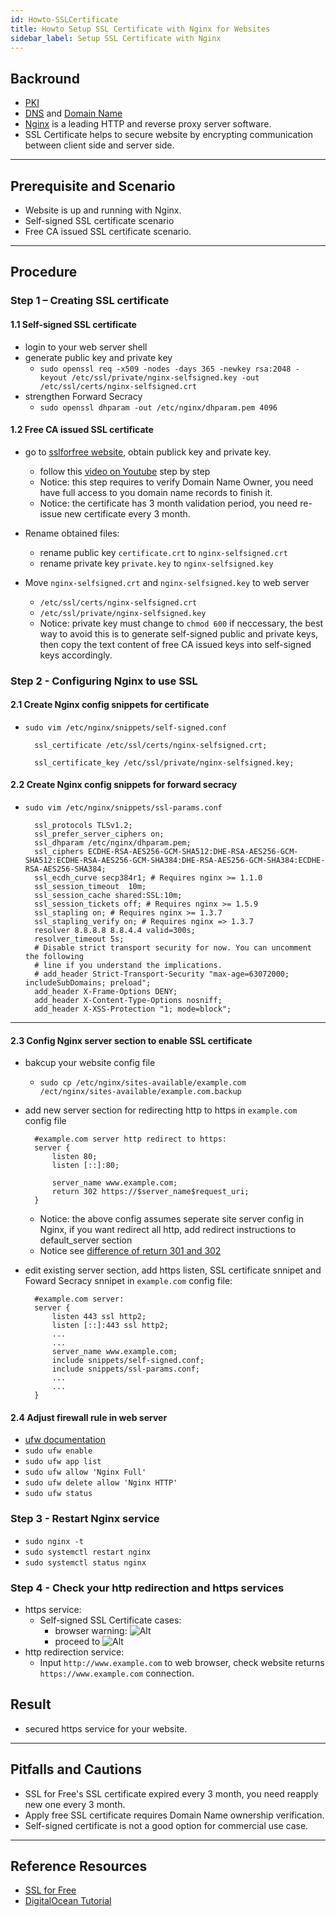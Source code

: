 ```yaml
---
id: Howto-SSLCertificate
title: Howto Setup SSL Certificate with Nginx for Websites
sidebar_label: Setup SSL Certificate with Nginx
---
```


## Backround

- [PKI](https://en.wikipedia.org/wiki/Public_key_infrastructure)
- [DNS](https://en.wikipedia.org/wiki/Domain_Name_System) and [Domain Name](https://en.wikipedia.org/wiki/Domain_name)
- [Nginx](https://nginx.org/en/) is a leading HTTP and reverse proxy server software.
- SSL Certificate helps to secure website by encrypting communication between client side and server side.

---

## Prerequisite and Scenario

- Website is up and running with Nginx.
- Self-signed SSL certificate scenario
- Free CA issued SSL certificate scenario.

---

## Procedure

### Step 1 – Creating SSL certificate

#### 1.1 Self-signed SSL certificate

- login to your web server shell
- generate public key and private key
  - `sudo openssl req -x509 -nodes -days 365 -newkey rsa:2048 -keyout /etc/ssl/private/nginx-selfsigned.key -out /etc/ssl/certs/nginx-selfsigned.crt`
- strengthen Forward Secracy
  - `sudo openssl dhparam -out /etc/nginx/dhparam.pem 4096`

#### 1.2 Free CA issued SSL certificate

- go to [sslforfree website](https://www.sslforfree.com/), obtain publick key and private key.
  - follow this [video on Youtube](https://www.youtube.com/watch?v=wmb0sSzFix0) step by step
  - Notice: this step requires to verify Domain Name Owner, you need have full access to you domain name records to finish it.
  - Notice: the certificate has 3 month validation period, you need re-issue new certificate every 3 month.
- Rename obtained files:

  - rename public key `certificate.crt` to `nginx-selfsigned.crt`
  - rename private key `private.key` to `nginx-selfsigned.key`

- Move `nginx-selfsigned.crt` and `nginx-selfsigned.key` to web server
  - `/etc/ssl/certs/nginx-selfsigned.crt`
  - `/etc/ssl/private/nginx-selfsigned.key`
  - Notice: private key must change to `chmod 600` if neccessary, the best way to avoid this is to generate self-signed public and private keys, then copy the text content of free CA issued keys into self-signed keys accordingly.

### Step 2 - Configuring Nginx to use SSL

#### 2.1 Create Nginx config snippets for certificate

- `sudo vim /etc/nginx/snippets/self-signed.conf`

        ssl_certificate /etc/ssl/certs/nginx-selfsigned.crt;

        ssl_certificate_key /etc/ssl/private/nginx-selfsigned.key;

#### 2.2 Create Nginx config snippets for forward secracy

- `sudo vim /etc/nginx/snippets/ssl-params.conf`

        ssl_protocols TLSv1.2;
        ssl_prefer_server_ciphers on;
        ssl_dhparam /etc/nginx/dhparam.pem;
        ssl_ciphers ECDHE-RSA-AES256-GCM-SHA512:DHE-RSA-AES256-GCM-SHA512:ECDHE-RSA-AES256-GCM-SHA384:DHE-RSA-AES256-GCM-SHA384:ECDHE-RSA-AES256-SHA384;
        ssl_ecdh_curve secp384r1; # Requires nginx >= 1.1.0
        ssl_session_timeout  10m;
        ssl_session_cache shared:SSL:10m;
        ssl_session_tickets off; # Requires nginx >= 1.5.9
        ssl_stapling on; # Requires nginx >= 1.3.7
        ssl_stapling_verify on; # Requires nginx => 1.3.7
        resolver 8.8.8.8 8.8.4.4 valid=300s;
        resolver_timeout 5s;
        # Disable strict transport security for now. You can uncomment the following
        # line if you understand the implications.
        # add_header Strict-Transport-Security "max-age=63072000; includeSubDomains; preload";
        add_header X-Frame-Options DENY;
        add_header X-Content-Type-Options nosniff;
        add_header X-XSS-Protection "1; mode=block";

---

#### 2.3 Config Nginx server section to enable SSL certificate

- bakcup your website config file
  - `sudo cp /etc/nginx/sites-available/example.com /ect/nginx/sites-available/example.com.backup`
- add new server section for redirecting http to https in `example.com` config file

        #example.com server http redirect to https:
        server {
            listen 80;
            listen [::]:80;

            server_name www.example.com;
            return 302 https://$server_name$request_uri;
        }

  - Notice: the above config assumes seperate site server config in Nginx, if you want redirect all http, add redirect instructions to default_server section
  - Notice see [difference of return 301 and 302](https://stackoverflow.com/questions/1393280/http-redirect-301-permanent-vs-302-temporary)

- edit existing server section, add https listen, SSL certificate snnipet and Foward Secracy snnipet in `example.com` config file:

        #example.com server:
        server {
            listen 443 ssl http2;
            listen [::]:443 ssl http2;
            ...
            ...
            server_name www.example.com;
            include snippets/self-signed.conf;
            include snippets/ssl-params.conf;
            ...
            ...
        }

#### 2.4 Adjust firewall rule in web server

- [ufw documentation](https://linuxize.com/post/how-to-setup-a-firewall-with-ufw-on-ubuntu-18-04/)
- `sudo ufw enable`
- `sudo ufw app list`
- `sudo ufw allow 'Nginx Full'`
- `sudo ufw delete allow 'Nginx HTTP'`
- `sudo ufw status`

### Step 3 - Restart Nginx service

- `sudo nginx -t`
- `sudo systemctl restart nginx`
- `sudo systemctl status nginx`

### Step 4 - Check your http redirection and https services

- https service:
  - Self-signed SSL Certificate cases:
    - browser warning:
      ![Alt](https://assets.digitalocean.com/articles/nginx_ssl_1604/self_signed_warning.png "Self-signed SSL Certificate Warning")
    - proceed to
      ![Alt](https://assets.digitalocean.com/articles/nginx_ssl_1604/warning_override.png "proceed to unsafe")
- http redirection service:
  - Input `http://www.example.com` to web browser, check website returns `https://www.example.com` connection.

## Result

- secured https service for your website.

---

## Pitfalls and Cautions

- SSL for Free's SSL certificate expired every 3 month, you need reapply new one every 3 month.
- Apply free SSL certificate requires Domain Name ownership verification.
- Self-signed certificate is not a good option for commercial use case.

---

## Reference Resources

- [SSL for Free](https://www.sslforfree.com/)
- [DigitalOcean Tutorial](https://www.digitalocean.com/community/tutorials/how-to-create-a-self-signed-ssl-certificate-for-nginx-in-ubuntu-18-04)
